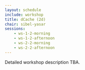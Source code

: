 ```yaml
---
layout: schedule
include: workshop
title: dCache (2d)
chair: sibel-yasar
sessions:
    - ws-1-2-morning
    - ws-1-2-afternoon
    - ws-2-2-morning
    - ws-2-2-afternoon
---
```


Detailed workshop description TBA.
